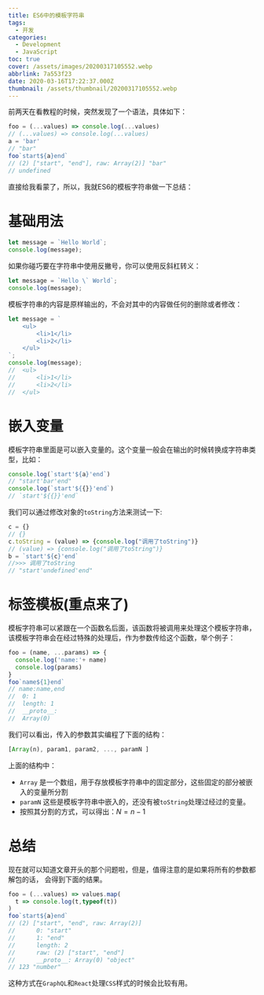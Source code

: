 ```yaml
---
title: ES6中的模板字符串
tags:
  - 开发
categories:
  - Development
  - JavaScript
toc: true
cover: /assets/images/20200317105552.webp
abbrlink: 7a553f23
date: 2020-03-16T17:22:37.000Z
thumbnail: /assets/thumbnail/20200317105552.webp
---
```


前两天在看教程的时候，突然发现了一个语法，具体如下：

```javascript
foo = (...values) => console.log(...values)
// (...values) => console.log(...values)
a = 'bar'
// "bar"
foo`start${a}end`
// (2) ["start", "end"], raw: Array(2)] "bar"
// undefined
```

直接给我看蒙了，所以，我就ES6的模板字符串做一下总结：

<!-- more -->

# 基础用法

```javascript
let message = `Hello World`;
console.log(message);
```

如果你碰巧要在字符串中使用反撇号，你可以使用反斜杠转义：

```javascript
let message = `Hello \` World`;
console.log(message);
```

模板字符串的内容是原样输出的，不会对其中的内容做任何的删除或者修改：

```javascript
let message = `
	<ul>
		<li>1</li>
		<li>2</li>
	</ul>
`;
console.log(message);
//	<ul>
//		<li>1</li>
//		<li>2</li>
//	</ul>
```

# 嵌入变量

模板字符串里面是可以嵌入变量的。这个变量一般会在输出的时候转换成字符串类型，比如：

```javascript
console.log(`start'${a}'end`)
// "start'bar'end"
console.log(`start'${{}}'end`)
// `start'${{}}'end`
```

我们可以通过修改对象的`toString`方法来测试一下:

```javascript
c = {}
// {}
c.toString = (value) => {console.log("调用了toString")}
// (value) => {console.log("调用了toString")}
b = `start'${c}'end`
//>>> 调用了toString
// "start'undefined'end"
```

# 标签模板(重点来了)

模板字符串可以紧跟在一个函数名后面，该函数将被调用来处理这个模板字符串，该模板字符串会在经过特殊的处理后，作为参数传给这个函数，举个例子：

```javascript
foo = (name, ...params) => {
  console.log('name:'+ name)
  console.log(params)
}
foo`name${1}end`
// name:name,end
//	0: 1
//	length: 1
//	__proto__:
//	Array(0)

```

我们可以看出，传入的参数其实编程了下面的结构：

```javascript
[Array(n), param1, param2, ..., paramN ]
```

上面的结构中：

* `Array` 是一个数组，用于存放模板字符串中的固定部分，这些固定的部分被嵌入的变量所分割
* `paramN` 这些是模板字符串中嵌入的，还没有被`toString`处理过经过的变量。
* 按照其分割的方式，可以得出：$N = n - 1$

# 总结

现在就可以知道文章开头的那个问题啦，但是，值得注意的是如果将所有的参数都解包的话， 会得到下面的结果。

```javascript
foo = (...values) => values.map(
  t => console.log(t,typeof(t))
)
foo`start${a}end`
// (2) ["start", "end", raw: Array(2)]
//		0: "start"
//		1: "end"
//		length: 2
//		raw: (2) ["start", "end"]
//		__proto__: Array(0) "object"
// 123 "number"
```

这种方式在`GraphQL`和`React`处理`CSS`样式的时候会比较有用。

